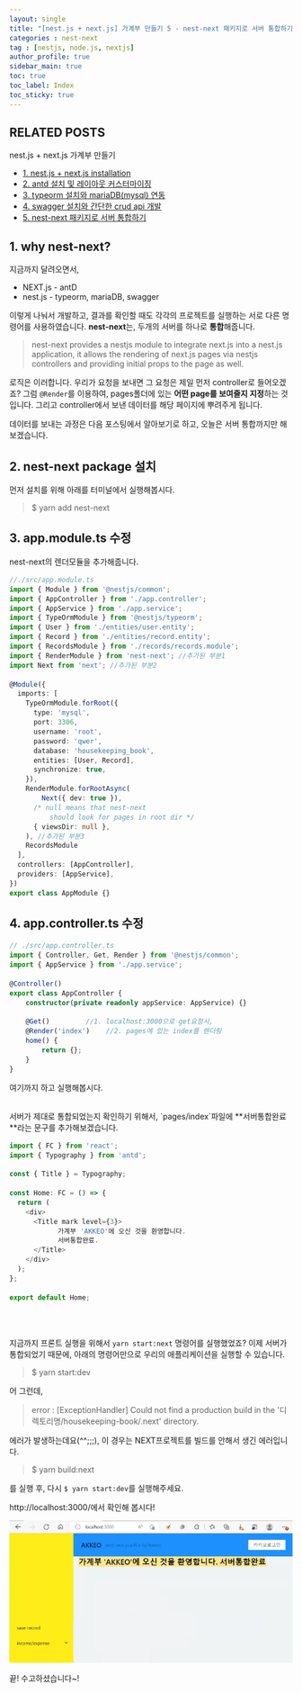 ```yaml
---
layout: single
title: "[nest.js + next.js] 가계부 만들기 5 - nest-next 패키지로 서버 통합하기"
categories : nest-next
tag : [nestjs, node.js, nextjs]
author_profile: true
sidebar_main: true
toc: true
toc_label: Index
toc_sticky: true
---
```

## RELATED POSTS  
nest.js + next.js 가계부 만들기                                            
- [1. nest.js + next.js installation](https://iamhmin.github.io/nest-next/housekeeping-book-1/) 
- [2. antd 설치 및 레이아웃 커스터마이징 ](https://iamhmin.github.io/nest-next/housekeeping-book-2/)       
- [3. typeorm 설치와 mariaDB(mysql) 연동 ](https://iamhmin.github.io/nest-next/housekeeping-book-3/) 
- [4. swagger 설치와 간단한 crud api 개발 ](https://iamhmin.github.io/nest-next/housekeeping-book-4/)  
- [5. nest-next 패키지로 서버 통합하기 ](https://iamhmin.github.io/nest-next/housekeeping-book-5/)  

## 1. why nest-next?
지금까지 달려오면서, 
- NEXT.js - antD
- nest.js - typeorm, mariaDB, swagger

이렇게 나눠서 개발하고, 결과를 확인할 때도 각각의 프로젝트를 실행하는 서로 다른 명령어를 사용하였습니다. 
**nest-next**는, 두개의 서버를 하나로 **통합**해줍니다.

>nest-next provides a nestjs module to integrate next.js into a nest.js application, it allows the rendering of next.js pages via nestjs controllers and providing initial props to the page as well.

로직은 이러합니다. 우리가 요청을 보내면 그 요청은 제일 먼저 controller로 들어오겠죠? 그럼 
`@Render`를 이용하여, pages폴더에 있는 **어떤 page를 보여줄지 지정**하는 것입니다. 그리고 controller에서 보낸 데이터를 해당 페이지에 뿌려주게 됩니다. 

데이터를 보내는 과정은 다음 포스팅에서 알아보기로 하고, 오늘은 서버 통합까지만 해보겠습니다.

## 2. nest-next package 설치
먼저 설치를 위해 아래를 터미널에서 실행해봅시다.

>$ yarn add nest-next

## 3. app.module.ts 수정
nest-next의 렌더모듈을 추가해줍니다.

```typescript
//./src/app.module.ts
import { Module } from '@nestjs/common';
import { AppController } from './app.controller';
import { AppService } from './app.service';
import { TypeOrmModule } from '@nestjs/typeorm';
import { User } from './entities/user.entity';
import { Record } from './entities/record.entity';
import { RecordsModule } from './records/records.module';
import { RenderModule } from 'nest-next'; //추가된 부분1
import Next from 'next'; //추가된 부분2

@Module({
  imports: [
    TypeOrmModule.forRoot({
      type: 'mysql',
      port: 3306,
      username: 'root',
      password: 'qwer',
      database: 'housekeeping_book',
      entities: [User, Record],
      synchronize: true,
    }),
    RenderModule.forRootAsync(
        Next({ dev: true }),
      /* null means that nest-next 
          should look for pages in root dir */
      { viewsDir: null },
    ), //추가된 부분3
    RecordsModule
  ],
  controllers: [AppController],
  providers: [AppService],
})
export class AppModule {}
```



## 4. app.controller.ts 수정

```typescript
// ./src/app.controller.ts
import { Controller, Get, Render } from '@nestjs/common';
import { AppService } from './app.service';

@Controller()
export class AppController {
    constructor(private readonly appService: AppService) {}

    @Get()         //1. localhost:3000으로 get요청시,
    @Render('index')    //2. pages에 있는 index를 렌더링
    home() {
        return {};
    }
}
```

여기까지 하고 실행해봅시다. 

<br>
서버가 제대로 통합되었는지 확인하기 위해서, `pages/index`파일에 **서버통합완료**라는 문구를 추가해보겠습니다.

```typescript
import { FC } from 'react';
import { Typography } from 'antd';

const { Title } = Typography;

const Home: FC = () => {
  return (
    <div>
      <Title mark level={3}>
            가계부 'AKKEO'에 오신 것을 환영합니다.
            서버통합완료.
      </Title>
    </div>
  );
};

export default Home;
```
<br>
<br>

지금까지 프론트 실행을 위해서 `yarn start:next` 명령어를 실행했었죠? 이제 서버가 통합되었기 때문에, 아래의 명령어만으로 우리의 애플리케이션을 실행할 수 있습니다.

>$ yarn start:dev

어 그런데,

>error : [ExceptionHandler] Could not find a production build in the '디렉토리명/housekeeping-book/.next' directory.

에러가 발생하는데요(^^;;;), 이 경우는 NEXT프로젝트를 빌드를 안해서 생긴 에러입니다.

>$ yarn build:next

를 실행 후, 다시 `$ yarn start:dev`를 실행해주세요.

http://localhost:3000/에서 확인해 봅시다!


![Alt text](/assets/images/nest-next/20220724_052201.png)



끝! 수고하셨습니다~!


